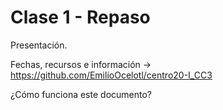 
# Clase 1 - Repaso

Presentación.

Fechas, recursos e información -> https://github.com/EmilioOcelotl/centro20-I_CC3

¿Cómo funciona este documento?
